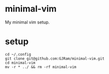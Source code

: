 # minimal-vim

My minimal vim setup. 


# setup

```console
cd ~/.config 
git clone git@github.com:GJRam/minimal-vim.git
cd minimal-vim 
mv -r * ../ && rm -rf minimal-vim
```
